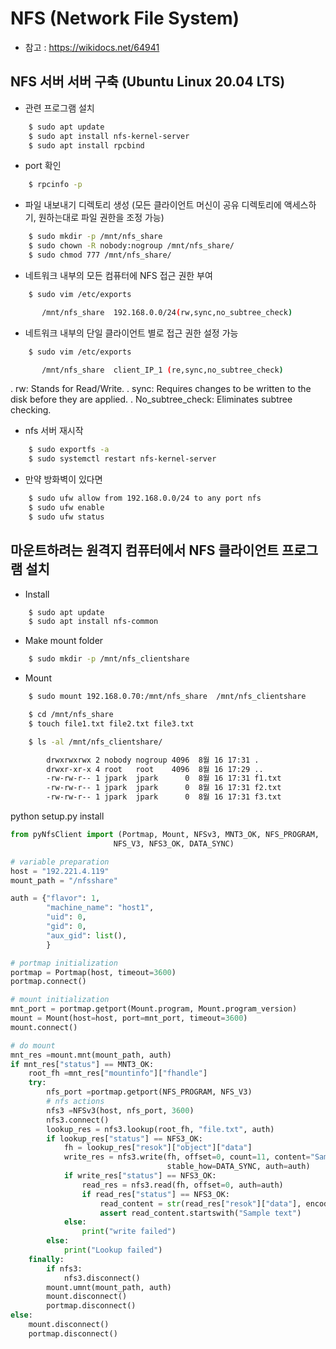 # NFS (Network File System)

- 참고 : https://wikidocs.net/64941


## NFS 서버 서버 구축 (Ubuntu Linux 20.04 LTS)

- 관련 프로그램 설치

```bash
    $ sudo apt update
    $ sudo apt install nfs-kernel-server
    $ sudo apt install rpcbind
```

- port 확인
```bash
    $ rpcinfo -p
```

- 파일 내보내기 디렉토리 생성 (모든 클라이언트 머신이 공유 디렉토리에 액세스하기, 원하는대로 파일 권한을 조정 가능)

```bash
    $ sudo mkdir -p /mnt/nfs_share
    $ sudo chown -R nobody:nogroup /mnt/nfs_share/
    $ sudo chmod 777 /mnt/nfs_share/
```

- 네트워크 내부의 모든 컴퓨터에 NFS 접근 권한 부여

```bash
    $ sudo vim /etc/exports

       /mnt/nfs_share  192.168.0.0/24(rw,sync,no_subtree_check)
```

- 네트워크 내부의 단일 클라이언트 별로 접근 권한 설정 가능


```bash
    $ sudo vim /etc/exports

       /mnt/nfs_share  client_IP_1 (re,sync,no_subtree_check)
```

 . rw: Stands for Read/Write.
 . sync: Requires changes to be written to the disk before they are applied.
 . No_subtree_check: Eliminates subtree checking.


- nfs 서버 재시작

```bash
    $ sudo exportfs -a
    $ sudo systemctl restart nfs-kernel-server
```

- 만약 방화벽이 있다면

```bash
    $ sudo ufw allow from 192.168.0.0/24 to any port nfs
    $ sudo ufw enable
    $ sudo ufw status
```

## 마운트하려는 원격지 컴퓨터에서 NFS 클라이언트 프로그램 설치

- Install

```bash
    $ sudo apt update
    $ sudo apt install nfs-common
```

- Make mount folder

```bash
    $ sudo mkdir -p /mnt/nfs_clientshare
```

- Mount

```bash
    $ sudo mount 192.168.0.70:/mnt/nfs_share  /mnt/nfs_clientshare

    $ cd /mnt/nfs_share
    $ touch file1.txt file2.txt file3.txt

    $ ls -al /mnt/nfs_clientshare/

        drwxrwxrwx 2 nobody nogroup 4096  8월 16 17:31 .
        drwxr-xr-x 4 root   root    4096  8월 16 17:29 ..
        -rw-rw-r-- 1 jpark  jpark      0  8월 16 17:31 f1.txt
        -rw-rw-r-- 1 jpark  jpark      0  8월 16 17:31 f2.txt
        -rw-rw-r-- 1 jpark  jpark      0  8월 16 17:31 f3.txt

```



python setup.py install


```python
from pyNfsClient import (Portmap, Mount, NFSv3, MNT3_OK, NFS_PROGRAM,
                       NFS_V3, NFS3_OK, DATA_SYNC)

# variable preparation
host = "192.221.4.119"
mount_path = "/nfsshare"

auth = {"flavor": 1,
        "machine_name": "host1",
        "uid": 0,
        "gid": 0,
        "aux_gid": list(),
        }

# portmap initialization
portmap = Portmap(host, timeout=3600)
portmap.connect()

# mount initialization
mnt_port = portmap.getport(Mount.program, Mount.program_version)
mount = Mount(host=host, port=mnt_port, timeout=3600)
mount.connect()

# do mount
mnt_res =mount.mnt(mount_path, auth)
if mnt_res["status"] == MNT3_OK:
    root_fh =mnt_res["mountinfo"]["fhandle"]
    try:
        nfs_port =portmap.getport(NFS_PROGRAM, NFS_V3)
        # nfs actions
        nfs3 =NFSv3(host, nfs_port, 3600)
        nfs3.connect()
        lookup_res = nfs3.lookup(root_fh, "file.txt", auth)
        if lookup_res["status"] == NFS3_OK:
            fh = lookup_res["resok"]["object"]["data"]
            write_res = nfs3.write(fh, offset=0, count=11, content="Sample text",
                                   stable_how=DATA_SYNC, auth=auth)
            if write_res["status"] == NFS3_OK:
                read_res = nfs3.read(fh, offset=0, auth=auth)
                if read_res["status"] == NFS3_OK:
                    read_content = str(read_res["resok"]["data"], encoding="utf-8")
                    assert read_content.startswith("Sample text")
            else:
                print("write failed")
        else:
            print("Lookup failed")
    finally:
        if nfs3:
            nfs3.disconnect()
        mount.umnt(mount_path, auth)
        mount.disconnect()
        portmap.disconnect()
else:
    mount.disconnect()
    portmap.disconnect()
```
